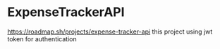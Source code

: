 # ExpenseTrackerAPI
https://roadmap.sh/projects/expense-tracker-api  this project using jwt token for authentication
